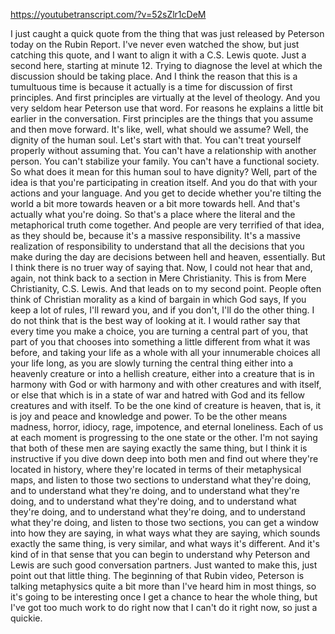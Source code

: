 https://youtubetranscript.com/?v=52sZlr1cDeM

 I just caught a quick quote from the thing that was just released by Peterson today on the Rubin Report. I've never even watched the show, but just catching this quote, and I want to align it with a C.S. Lewis quote. Just a second here, starting at minute 12. Trying to diagnose the level at which the discussion should be taking place. And I think the reason that this is a tumultuous time is because it actually is a time for discussion of first principles. And first principles are virtually at the level of theology. And you very seldom hear Peterson use that word. For reasons he explains a little bit earlier in the conversation. First principles are the things that you assume and then move forward. It's like, well, what should we assume? Well, the dignity of the human soul. Let's start with that. You can't treat yourself properly without assuming that. You can't have a relationship with another person. You can't stabilize your family. You can't have a functional society. So what does it mean for this human soul to have dignity? Well, part of the idea is that you're participating in creation itself. And you do that with your actions and your language. And you get to decide whether you're tilting the world a bit more towards heaven or a bit more towards hell. And that's actually what you're doing. So that's a place where the literal and the metaphorical truth come together. And people are very terrified of that idea, as they should be, because it's a massive responsibility. It's a massive realization of responsibility to understand that all the decisions that you make during the day are decisions between hell and heaven, essentially. But I think there is no truer way of saying that. Now, I could not hear that and, again, not think back to a section in Mere Christianity. This is from Mere Christianity, C.S. Lewis. And that leads on to my second point. People often think of Christian morality as a kind of bargain in which God says, If you keep a lot of rules, I'll reward you, and if you don't, I'll do the other thing. I do not think that is the best way of looking at it. I would rather say that every time you make a choice, you are turning a central part of you, that part of you that chooses into something a little different from what it was before, and taking your life as a whole with all your innumerable choices all your life long, as you are slowly turning the central thing either into a heavenly creature or into a hellish creature, either into a creature that is in harmony with God or with harmony and with other creatures and with itself, or else that which is in a state of war and hatred with God and its fellow creatures and with itself. To be the one kind of creature is heaven, that is, it is joy and peace and knowledge and power. To be the other means madness, horror, idiocy, rage, impotence, and eternal loneliness. Each of us at each moment is progressing to the one state or the other. I'm not saying that both of these men are saying exactly the same thing, but I think it is instructive if you dive down deep into both men and find out where they're located in history, where they're located in terms of their metaphysical maps, and listen to those two sections to understand what they're doing, and to understand what they're doing, and to understand what they're doing, and to understand what they're doing, and to understand what they're doing, and to understand what they're doing, and to understand what they're doing, and listen to those two sections, you can get a window into how they are saying, in what ways what they are saying, which sounds exactly the same thing, is very similar, and what ways it's different. And it's kind of in that sense that you can begin to understand why Peterson and Lewis are such good conversation partners. Just wanted to make this, just point out that little thing. The beginning of that Rubin video, Peterson is talking metaphysics quite a bit more than I've heard him in most things, so it's going to be interesting once I get a chance to hear the whole thing, but I've got too much work to do right now that I can't do it right now, so just a quickie.
